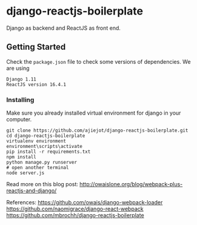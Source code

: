 # django-reactjs-boilerplate
Django as backend and ReactJS as front end.

## Getting Started
Check the `package.json` file to check some versions of dependencies. 
We are using
```
Django 1.11
ReactJS version 16.4.1
```
### Installing
Make sure you already installed virtual environment for django in your computer.
```
git clone https://github.com/ajiejot/django-reactjs-boilerplate.git
cd django-reactjs-boilerplate
virtualenv environment
environment\scripts\activate
pip install -r requirements.txt
npm install
python manage.py runserver
# open another terminal
node server.js
```

Read more on this blog post:
http://owaislone.org/blog/webpack-plus-reactjs-and-django/

References:
https://github.com/owais/django-webpack-loader
https://github.com/naomigrace/django-react-webpack
https://github.com/mbrochh/django-reactjs-boilerplate